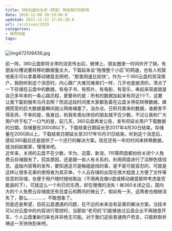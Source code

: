 ```yaml
---
title: 360云盘的关闭（转型）带给我们的影响
date: 2016-11-06 20:19:00.0
updated: 2021-12-22 17:01:20.0
url: /archives/2329
categories: 
- 我的地盘
tags: 
---
```


<p><img src="https://cdn.uu126.cn/usr/uploads/2016/11/3946597508.jpg" alt="Img472109438.jpg" title="Img472109438.jpg"></p><p>前一阵，360云盘即将关停的消息传出后，微博上、朋友圈里一时间炸开了锅，有朋友吐槽说要转移的数据量太大，下载起来会“拖慢整个小区”的网速，也有人机智地表示可以拿着移动硬盘去网吧，“那里网速比较快”。作为一个360云盘的资深用户，我刚听到这个消息时，内心跟广大难兄难弟们一样，几乎也是崩溃的，清点了一下存储在云盘中的数据，有电子书、有照片、有电影、有音乐，串起来简直就是自己多年来的一条心路历程，更要命的是：所有的数据加起来有将近1个T，这要让我下载到猴年马月去啊？而且这段时间里大家都急着在云盘关停前转移数据，蜂拥而至的巨大数据量瞬间就让网络堵塞了。没办法，日积月累来的数据，谁都舍不得丢弃。不幸的是，我身边，和我有类似体验的朋友就不在少数。不过让我和广大用户终于松了一口气的是，前几天，360云盘再发公告，宣布将延长用户下载数据的日期。存储量在200GB以下，下载结束日期延长至2017年4月30日结束。存储量在200GB以上，下载结束日期延长至2017年10月31日结束。听到这个消息后，感叹360最后还是提供了一个还行的解决方案。现在还有一年的时间来转移数据，就当蚂蚁搬家，慢慢来吧。<br />近年来，关闭的云盘不在少数，华为、迅雷、新浪，115等网盘都纷纷关闭个人免费云存储服务了，究其原因，还是跟一些人有关系的，利用网盘进行了淫秽色情信息、盗版内容等的发布，要知道这可是触碰底线的事，是不是可能容忍的，可就是这样让很多无辜的使用者为其买单，个人云存储的出现在很大程度上方便了文件等信息的存储，也便于用户随时随地取出（不用再去像U盘或移动硬盘那样考虑是否能装的下），可就这么一个利已的东西，却在慢慢的消失！继360关闭之后，国内大的个人免费云存储就还有百度云和腾讯的微云了，假如有一天，这两者也相继消失了，那么…………，不敢想象了。<br />但是还是希望，目前云盘遭遇的问题，在不远的未来会有妥善的解决方案。当技术可以对云盘中的内容进行管控时，当那些“老司机”们能够放过云盘企业不再随意开车，个人云盘重新归来也并非绝无可能。对于我们这些普通用户而言，只能默默祈祷这一天快快到来吧。</p>